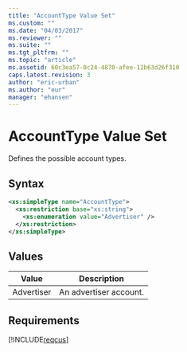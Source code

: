 ```yaml
---
title: "AccountType Value Set"
ms.custom: ""
ms.date: "04/03/2017"
ms.reviewer: ""
ms.suite: ""
ms.tgt_pltfrm: ""
ms.topic: "article"
ms.assetid: 60c3ea57-0c24-4870-afee-12b63d26f310
caps.latest.revision: 3
author: "eric-urban"
ms.author: "eur"
manager: "ehansen"
---
```

# AccountType Value Set
Defines the possible account types.

## Syntax

```xml
<xs:simpleType name="AccountType">
  <xs:restriction base="xs:string">
    <xs:enumeration value="Advertiser" />
  </xs:restriction>
</xs:simpleType>
```

## Values

|Value|Description|
|---------|---------------|
|Advertiser|An advertiser account.|

## Requirements
[!INCLUDE[reqcus](../customer-api/includes/reqcus.md)]
